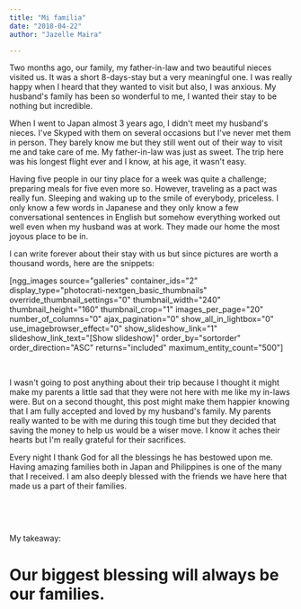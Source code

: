 ```yaml
---
title: "Mi familia"
date: "2018-04-22"
author: "Jazelle Maira"

---
```


Two months ago, our family, my father-in-law and two beautiful nieces visited us. It was a short 8-days-stay but a very meaningful one. I was really happy when I heard that they wanted to visit but also, I was anxious. My husband's family has been so wonderful to me, I wanted their stay to be nothing but incredible.

When I went to Japan almost 3 years ago, I didn't meet my husband's nieces. I've Skyped with them on several occasions but I've never met them in person. They barely know me but they still went out of their way to visit me and take care of me. My father-in-law was just as sweet. The trip here was his longest flight ever and I know, at his age, it wasn't easy.

Having five people in our tiny place for a week was quite a challenge; preparing meals for five even more so. However, traveling as a pact was really fun. Sleeping and waking up to the smile of everybody, priceless. I only know a few words in Japanese and they only know a few conversational sentences in English but somehow everything worked out well even when my husband was at work. They made our home the most joyous place to be in.

I can write forever about their stay with us but since pictures are worth a thousand words, here are the snippets:

\[ngg\_images source="galleries" container\_ids="2" display\_type="photocrati-nextgen\_basic\_thumbnails" override\_thumbnail\_settings="0" thumbnail\_width="240" thumbnail\_height="160" thumbnail\_crop="1" images\_per\_page="20" number\_of\_columns="0" ajax\_pagination="0" show\_all\_in\_lightbox="0" use\_imagebrowser\_effect="0" show\_slideshow\_link="1" slideshow\_link\_text="\[Show slideshow\]" order\_by="sortorder" order\_direction="ASC" returns="included" maximum\_entity\_count="500"\]

 

I wasn't going to post anything about their trip because I thought it might make my parents a little sad that they were not here with me like my in-laws were. But on a second thought, this post might make them happier knowing that I am fully accepted and loved by my husband's family. My parents really wanted to be with me during this tough time but they decided that saving the money to help us would be a wiser move. I know it aches their hearts but I'm really grateful for their sacrifices.

Every night I thank God for all the blessings he has bestowed upon me. Having amazing families both in Japan and Philippines is one of the many that I received. I am also deeply blessed with the friends we have here that made us a part of their families.

 

 

My takeaway:

# Our biggest blessing will always be our families.
